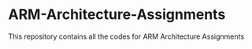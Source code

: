 # ARM-Architecture-Assignments
This repository contains all the codes for ARM Architecture Assignments

